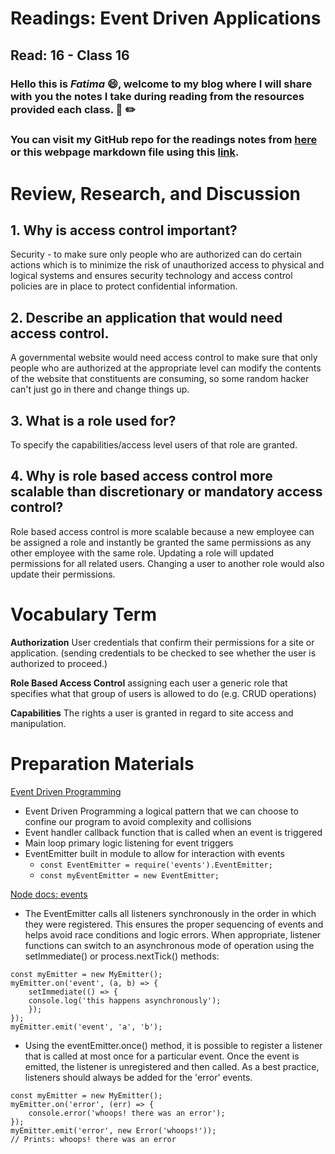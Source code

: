 # Readings: Event Driven Applications
## Read: 16 - Class 16
### Hello this is ***Fatima*** :smile:, welcome to my blog where I will share with you the notes I take during reading from the resources provided each class. :closed_book: :pencil2:
### You can visit my GitHub repo for the readings notes from [here](https://github.com/fati-ma/reading-notes-401) or this webpage markdown file using this [link](https://github.com/fati-ma/reading-notes-401/blob/main/read-16.md).


# Review, Research, and Discussion

## 1. Why is access control important?
Security - to make sure only people who are authorized can do certain actions which is to minimize the risk of unauthorized access to physical and logical systems and ensures security technology and access control policies are in place to protect confidential information.

## 2. Describe an application that would need access control.
A governmental website would need access control to make sure that only people who are authorized at the appropriate level can modify the contents of the website that constituents are consuming, so some random hacker can't just go in there and change things up.

## 3. What is a role used for?
To specify the capabilities/access level users of that role are granted.

## 4. Why is role based access control more scalable than discretionary or mandatory access control?
Role based access control is more scalable because a new employee can be assigned a role and instantly be granted the same permissions as any other employee with the same role. Updating a role will updated permissions for all related users. Changing a user to another role would also update their permissions.


# Vocabulary Term

**Authorization** User credentials that confirm their permissions for a site or application. (sending credentials to be checked to see whether the user is authorized to proceed.)

**Role Based Access Control** assigning each user a generic role that specifies what that group of users is allowed to do (e.g. CRUD operations)

**Capabilities** The rights a user is granted in regard to site access and manipulation.


# Preparation Materials

[Event Driven Programming](https://www.digitalocean.com/community/tutorials/nodejs-event-driven-programming)

- Event Driven Programming a logical pattern that we can choose to confine our program to avoid complexity and collisions
- Event handler callback function that is called when an event is triggered
- Main loop primary logic listening for event triggers
- EventEmitter built in module to allow for interaction with events
   - `const EventEmitter = require('events').EventEmitter;`
   - `const myEventEmitter = new EventEmitter;`
   

[Node docs: events](https://nodejs.org/api/events.html)

- The EventEmitter calls all listeners synchronously in the order in which they were registered. This ensures the proper sequencing of events and helps avoid race conditions and logic errors. When appropriate, listener functions can switch to an asynchronous mode of operation using the setImmediate() or process.nextTick() methods:
```
const myEmitter = new MyEmitter();
myEmitter.on('event', (a, b) => {
    setImmediate(() => {
    console.log('this happens asynchronously');
    });
});
myEmitter.emit('event', 'a', 'b');
```

- Using the eventEmitter.once() method, it is possible to register a listener that is called at most once for a particular event. Once the event is emitted, the listener is unregistered and then called.
As a best practice, listeners should always be added for the 'error' events.
```
const myEmitter = new MyEmitter();
myEmitter.on('error', (err) => {
    console.error('whoops! there was an error');
});
myEmitter.emit('error', new Error('whoops!'));
// Prints: whoops! there was an error
```
